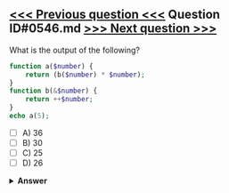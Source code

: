 [<<< Previous question <<<](0545.md)   Question ID#0546.md   [>>> Next question >>>](0547.md)
---

What is the output of the following?

```php
function a($number) {
    return (b($number) * $number);
}
function b(&$number) {
    return ++$number;
}
echo a(5);
```

- [ ] A) 36
- [ ] B) 30
- [ ] C) 25
- [ ] D) 26

<details><summary><b>Answer</b></summary>
<p>
  Answer: <strong>A</strong>
</p>
</details>
